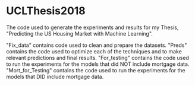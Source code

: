 # UCLThesis2018
The code used to generate the experiments and results for my Thesis, "Predicting the US Housing Market with Machine Learning".

"Fix_data" contains code used to clean and prepare the datasets.
"Preds" contains the code used to optimize each of the techniques and to make relevant predictions and final results. 
"For_testing" contains the code used to run the experiments for the models that did NOT include mortgage data. 
"Mort_for_Testing" contains the code used to run the experiments for the models that DID include mortgage data. 
